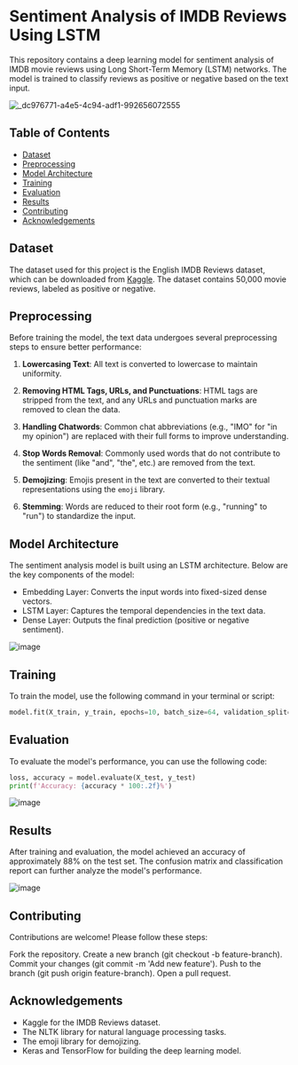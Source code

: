 # Sentiment Analysis of IMDB Reviews Using LSTM  

This repository contains a deep learning model for sentiment analysis of IMDB movie reviews using Long Short-Term Memory (LSTM) networks. The model is trained to classify reviews as positive or negative based on the text input.  

![_dc976771-a4e5-4c94-adf1-992656072555](https://github.com/user-attachments/assets/9d45840b-4ab0-4d67-a8a9-8dca0a7ae133)


## Table of Contents  

- [Dataset](#dataset)  
- [Preprocessing](#preprocessing)  
- [Model Architecture](#model-architecture)  
- [Training](#training)  
- [Evaluation](#evaluation)  
- [Results](#results)  
- [Contributing](#contributing)  
- [Acknowledgements](#acknowledgements)  

## Dataset  

The dataset used for this project is the English IMDB Reviews dataset, which can be downloaded from [Kaggle](https://www.kaggle.com/datasets/lakshmi25npathi/imdb-dataset-of-50k-movie-reviews). The dataset contains 50,000 movie reviews, labeled as positive or negative.  

## Preprocessing  

Before training the model, the text data undergoes several preprocessing steps to ensure better performance:  

1. **Lowercasing Text**: All text is converted to lowercase to maintain uniformity.  
   
2. **Removing HTML Tags, URLs, and Punctuations**: HTML tags are stripped from the text, and any URLs and punctuation marks are removed to clean the data.  

3. **Handling Chatwords**: Common chat abbreviations (e.g., "IMO" for "in my opinion") are replaced with their full forms to improve understanding.  

4. **Stop Words Removal**: Commonly used words that do not contribute to the sentiment (like "and", "the", etc.) are removed from the text.  

5. **Demojizing**: Emojis present in the text are converted to their textual representations using the `emoji` library.   

6. **Stemming**: Words are reduced to their root form (e.g., "running" to "run") to standardize the input.

## Model Architecture

The sentiment analysis model is built using an LSTM architecture. Below are the key components of the model:

- Embedding Layer: Converts the input words into fixed-sized dense vectors.
- LSTM Layer: Captures the temporal dependencies in the text data.
- Dense Layer: Outputs the final prediction (positive or negative sentiment).

![image](https://github.com/user-attachments/assets/bc4a50f0-4911-4052-b16f-141af7830af3)


## Training

To train the model, use the following command in your terminal or script:

```python 
model.fit(X_train, y_train, epochs=10, batch_size=64, validation_split=0.2)
```

## Evaluation

To evaluate the model's performance, you can use the following code:

```python 
loss, accuracy = model.evaluate(X_test, y_test)  
print(f'Accuracy: {accuracy * 100:.2f}%')
```

![image](https://github.com/user-attachments/assets/02890401-bc28-47c3-aa6a-0f30a5ce21f7)

## Results

After training and evaluation, the model achieved an accuracy of approximately 88% on the test set. The confusion matrix and classification report can further analyze the model's performance.

![image](https://github.com/user-attachments/assets/304c0ba5-e205-4884-a8f4-0dbce33701b4)

## Contributing

Contributions are welcome! Please follow these steps:

Fork the repository.
Create a new branch (git checkout -b feature-branch).
Commit your changes (git commit -m 'Add new feature').
Push to the branch (git push origin feature-branch).
Open a pull request.

## Acknowledgements

- Kaggle for the IMDB Reviews dataset.
- The NLTK library for natural language processing tasks.
- The emoji library for demojizing.
- Keras and TensorFlow for building the deep learning model.
